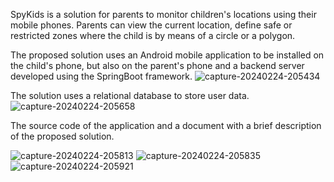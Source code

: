 SpyKids is a solution for parents to monitor children's locations using their mobile phones. Parents can view the current location, define safe or restricted zones where the child is by means of a circle or a polygon. 

The proposed solution uses an Android mobile application to be installed on the child's phone, but also on the parent's phone and a backend server developed using the SpringBoot framework.
![capture-20240224-205434](https://github.com/lungu-stefania-paraschiva/SpyKids/assets/102326882/03b5bed8-9995-44ac-8446-57e1deb2626a)

The solution uses a relational database to store user data.
![capture-20240224-205658](https://github.com/lungu-stefania-paraschiva/SpyKids/assets/102326882/1daf61c2-954c-4cdb-aaab-4de8d577abfe)



The source code of the application and a document with a brief description of the proposed solution.

![capture-20240224-205813](https://github.com/lungu-stefania-paraschiva/SpyKids/assets/102326882/7b2b8b23-74cb-452e-87b2-00cdfbd019fe)
![capture-20240224-205835](https://github.com/lungu-stefania-paraschiva/SpyKids/assets/102326882/2b2239b5-8d96-4ce0-8c0d-25cf7e5402b1)
![capture-20240224-205921](https://github.com/lungu-stefania-paraschiva/SpyKids/assets/102326882/22fe6156-5edc-46cb-87c6-b273275a4000)
